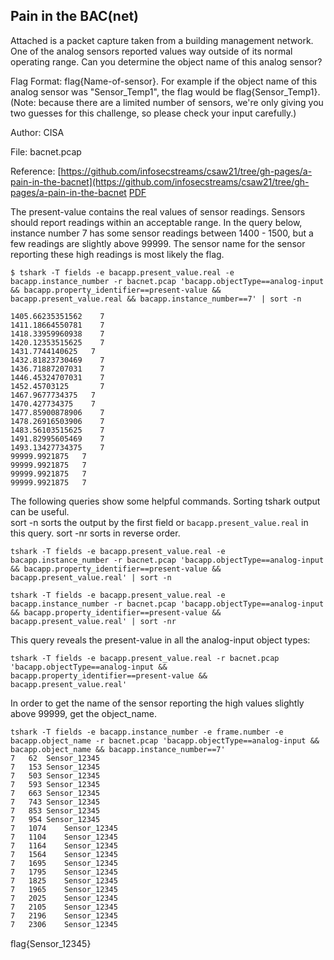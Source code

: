 ## Pain in the BAC(net)

Attached is a packet capture taken from a building management network. One of the analog sensors reported values way outside of its normal operating range. Can you determine the object name of this analog sensor? 

Flag Format: flag{Name-of-sensor}. 
For example if the object name of this analog sensor was "Sensor_Temp1", the flag would be flag{Sensor_Temp1}. (Note: because there are a limited number of sensors, we're only giving you two guesses for this challenge, so please check your input carefully.) 

Author: CISA

File:  bacnet.pcap

Reference:
[https://github.com/infosecstreams/csaw21/tree/gh-pages/a-pain-in-the-bacnet](https://github.com/infosecstreams/csaw21/tree/gh-pages/a-pain-in-the-bacnet [PDF](APainInTheBACnet.pdf)

The present-value contains the real values of sensor readings.  Sensors should report readings within an acceptable range.  In the query below, instance number 7 has some sensor readings between 1400 - 1500, but a few readings are slightly above 99999.  The sensor name for the sensor reporting these high readings is most likely the flag.

```
$ tshark -T fields -e bacapp.present_value.real -e bacapp.instance_number -r bacnet.pcap 'bacapp.objectType==analog-input && bacapp.property_identifier==present-value && bacapp.present_value.real && bacapp.instance_number==7' | sort -n

1405.66235351562	7
1411.18664550781	7
1418.33959960938	7
1420.12353515625	7
1431.7744140625	  7
1432.81823730469	7
1436.71887207031	7
1446.45324707031	7
1452.45703125	    7
1467.9677734375	  7
1470.427734375	  7
1477.85900878906	7
1478.26916503906	7
1483.56103515625	7
1491.82995605469	7
1493.13427734375	7
99999.9921875	7
99999.9921875	7
99999.9921875	7
99999.9921875	7

```
The following queries show some helpful commands.  Sorting tshark output can be useful.  
sort -n sorts the output by the first field or ``` bacapp.present_value.real ``` in this query.  sort -nr sorts in reverse order.
```
tshark -T fields -e bacapp.present_value.real -e bacapp.instance_number -r bacnet.pcap 'bacapp.objectType==analog-input && bacapp.property_identifier==present-value && bacapp.present_value.real' | sort -n

tshark -T fields -e bacapp.present_value.real -e bacapp.instance_number -r bacnet.pcap 'bacapp.objectType==analog-input && bacapp.property_identifier==present-value && bacapp.present_value.real' | sort -nr
```
This query reveals the present-value in all the analog-input object types:
```
tshark -T fields -e bacapp.present_value.real -r bacnet.pcap 'bacapp.objectType==analog-input && bacapp.property_identifier==present-value && bacapp.present_value.real'
```
In order to get the name of the sensor reporting the high values slightly above 99999, get the object_name.
```
tshark -T fields -e bacapp.instance_number -e frame.number -e bacapp.object_name -r bacnet.pcap 'bacapp.objectType==analog-input && bacapp.object_name && bacapp.instance_number==7'
7	62	Sensor_12345
7	153	Sensor_12345
7	503	Sensor_12345
7	593	Sensor_12345
7	663	Sensor_12345
7	743	Sensor_12345
7	853	Sensor_12345
7	954	Sensor_12345
7	1074	Sensor_12345
7	1104	Sensor_12345
7	1164	Sensor_12345
7	1564	Sensor_12345
7	1695	Sensor_12345
7	1795	Sensor_12345
7	1825	Sensor_12345
7	1965	Sensor_12345
7	2025	Sensor_12345
7	2105	Sensor_12345
7	2196	Sensor_12345
7	2306	Sensor_12345
```

ﬂag{Sensor_12345}




